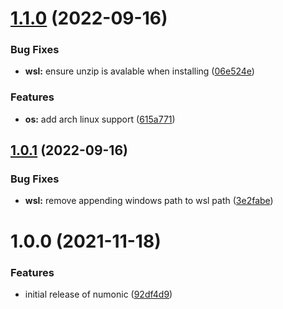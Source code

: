 # [1.1.0](https://github.com/automotiveMastermind/numonic/compare/v1.0.1...v1.1.0) (2022-09-16)


### Bug Fixes

* **wsl:** ensure unzip is avalable when installing ([06e524e](https://github.com/automotiveMastermind/numonic/commit/06e524ea31b495c8ca88f7585a65ccd611291d29))


### Features

* **os:** add arch linux support ([615a771](https://github.com/automotiveMastermind/numonic/commit/615a771f0906631e7020530e4a22e926dee38bf5))

## [1.0.1](https://github.com/automotiveMastermind/numonic/compare/v1.0.0...v1.0.1) (2022-09-16)


### Bug Fixes

* **wsl:** remove appending windows path to wsl path ([3e2fabe](https://github.com/automotiveMastermind/numonic/commit/3e2fabef28fcfd506a341fa5f001d02dfe853c00))

# 1.0.0 (2021-11-18)


### Features

* initial release of numonic ([92df4d9](https://github.com/automotiveMastermind/numonic/commit/92df4d99ec8ac66edc691458fe189a411d13c627))
